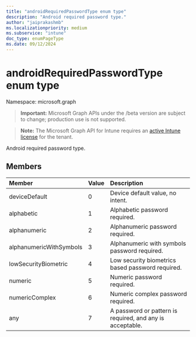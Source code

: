 ```yaml
---
title: "androidRequiredPasswordType enum type"
description: "Android required password type."
author: "jaiprakashmb"
ms.localizationpriority: medium
ms.subservice: "intune"
doc_type: enumPageType
ms.date: 09/12/2024
---
```


# androidRequiredPasswordType enum type

Namespace: microsoft.graph

> **Important:** Microsoft Graph APIs under the /beta version are subject to change; production use is not supported.

> **Note:** The Microsoft Graph API for Intune requires an [active Intune license](https://go.microsoft.com/fwlink/?linkid=839381) for the tenant.

Android required password type.

## Members
|Member|Value|Description|
|:---|:---|:---|
|deviceDefault|0|Device default value, no intent.|
|alphabetic|1|Alphabetic password required.|
|alphanumeric|2|Alphanumeric password required.|
|alphanumericWithSymbols|3|Alphanumeric with symbols password required.|
|lowSecurityBiometric|4|Low security biometrics based password required.|
|numeric|5|Numeric password required.|
|numericComplex|6|Numeric complex password required.|
|any|7|A password or pattern is required, and any is acceptable.|
